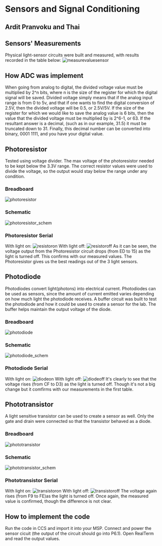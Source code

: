 # Sensors and Signal Conditioning 
## Ardit Pranvoku and Thai

## Sensors' Measurements
Physical light-sensor circuits were built and measured, with results recorded in the table below:
![measurevaluesensor](https://user-images.githubusercontent.com/30231031/32411817-330231d8-c1bb-11e7-8b2d-5091f39aff3c.png)

## How ADC was implement
When going from analog to digital, the divided voltage value must be multiplied by 2^n bits, where n is the size of the register for which the digital signal will be saved. Divided voltage simply means that if the analog input range is from 0 to 5v, and that if one wants to find the digital conversion of 2.5V, then the divided voltage will be 0.5, or 2.5V/5V.
If the size of the register for which we would like to save the analog value is 6 bits, then the  value that the divided voltage must be multiplied by is 2^6-1, or 63. If the resultant answer is a decimal, (such as in our example, 31.5) it must be truncated down to 31. Finally, this decimal number can be converted into binary, 0001 1111, and you have your digital value.  

## Photoresistor
Tested using voltage divider. The max voltage of the photoresistor needed to be kept below the 3.3V range.
The correct resistor values were used to divide the voltage, so the output would stay below the range under any condition.

### Breadboard
![photoresistor](https://user-images.githubusercontent.com/30231031/32254022-a67b18f4-be74-11e7-8356-d9d35f2204d2.jpg)

### Schematic
![photoresistor_schem](https://user-images.githubusercontent.com/30231031/32254216-b76719dc-be75-11e7-8ed3-7f3e1b88f87c.png)

### Photoresistor Serial 
With light on:
![resistoron](https://user-images.githubusercontent.com/30231031/32411738-42b32a08-c1b9-11e7-92bb-09c31271f055.png)
With light off:
![resistoroff](https://user-images.githubusercontent.com/30231031/32411700-8c39cd04-c1b8-11e7-8477-36ca4148185c.png)
As it can be seen, the voltage output from the Photoresistor circuit drops (from ED to 15) as the light is turned off. 
This confirms with our measured values. 
The Photoresistor gives us the best readings out of the 3 light sensors.
## Photodiode
Photodiodes convert light(photons) into electrical current. Photodiodes can be used as sensors,  since the 
amount of current emitted varies depending on how much light the photodiode receives. A buffer circuit was built to test the 
photodiode and how it could be used to create a sensor for the lab. The buffer helps maintain the output voltage of the diode. 
### Breadboard
![photodiode](https://user-images.githubusercontent.com/30231031/32254052-d187fd50-be74-11e7-8acb-23b467f7013d.jpg)


### Schematic
![photodiode_schem](https://user-images.githubusercontent.com/30231031/32254217-b950eea8-be75-11e7-80d7-ca4648ef938c.png)

### Photodiode Serial
With light on:
![diodeon](https://user-images.githubusercontent.com/30231031/32411770-0b758bde-c1ba-11e7-8856-08e2f500ab04.png)
With light off:
![diodeoff](https://user-images.githubusercontent.com/30231031/32411735-3b7783c4-c1b9-11e7-9004-4703c728a6a9.png)
It's clearly to see that the voltage rises (from CF to D3) as the light is turned off. Though it's not a big change 
but it comfirms with our measurements in the first table.

## Phototransistor
A light sensitive transistor can be used to create a sensor as well. Only the gate and drain were connected
so that the transistor behaved as a diode.
### Breadboard
![phototransistor](https://user-images.githubusercontent.com/30231031/32254055-d3ccef6c-be74-11e7-9407-9838f6c70633.jpg)

### Schematic
![phototransistor_schem](https://user-images.githubusercontent.com/30231031/32254218-bbadad58-be75-11e7-9eed-a369d74b8bc1.png)

### Phototransistor Serial
With light on:
![transistoron](https://user-images.githubusercontent.com/30231031/32411782-6d1f9000-c1ba-11e7-8f97-83799a8809f7.png)
With light off:
![transistoroff](https://user-images.githubusercontent.com/30231031/32411783-6dc70ca4-c1ba-11e7-9337-fa504f26bd93.png)
The voltage again rises (from F9 to FE)as the light is turned off. Once again, the measured value is confirmed, though the difference is not clear. 

## How to implement the code
Run the code in CCS and import it into your MSP. Connect and power the sensor cicuit (the output of the circuit should go into P6.1). Open RealTerm and read the output values. 
